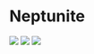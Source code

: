 # Neptunite

<a href="https://github.com/Az-21/neptunite/blob/main/LICENSE" alt="GPL 3.0">
<img src="https://img.shields.io/github/license/Az-21/simplify-cli?style=for-the-badge&logo=gnu" /></a>
<a href="" alt="C#11">
<img src="https://img.shields.io/badge/Built%20With-C%20Sharp-%23630094?style=for-the-badge&logo=c-sharp" /></a>
<a href="" alt=".NET7">
<img src="https://img.shields.io/badge/Built%20On-.NET7-%234E2ACD?style=for-the-badge&logo=dotnet" /></a>
 
